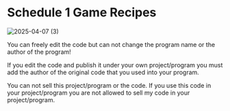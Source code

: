# Schedule 1 Game Recipes

![2025-04-07 (3)](https://github.com/user-attachments/assets/de6a51be-f720-4c2c-b5b5-b96d280f2453)

You can freely edit the code but can not change the program name or the author of the program!

If you edit the code and publish it under your own project/program you must add the author of the original code that you used into your program.

You can not sell this project/program or the code. If you use this code in your project/program you are not allowed to sell my code in your project/program.
